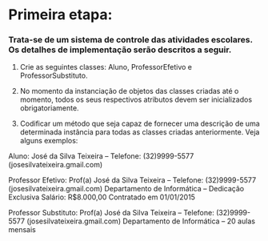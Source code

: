 # Primeira etapa:
### Trata-se de um sistema de controle das atividades escolares. Os detalhes de implementação serão descritos a seguir. 

1.	Crie as seguintes classes: Aluno, ProfessorEfetivo e ProfessorSubstituto. 

2.	No momento da instanciação de objetos das classes criadas até o momento, todos os seus respectivos atributos devem ser inicializados obrigatoriamente. 

3.	Codificar um método que seja capaz de fornecer uma descrição de uma determinada instância para todas as classes criadas anteriormente. Veja alguns exemplos:

Aluno: 	José da Silva Teixeira – Telefone: (32)9999-5577 
      	(josesilvateixeira.gmail.com)	

Professor Efetivo: 	Prof(a) José da Silva Teixeira – Telefone: (32)9999-5577
		 	(josesilvateixeira.gmail.com)
			Departamento de Informática – Dedicação Exclusiva
			Salário: R$8.000,00
			Contratado em 01/01/2015

Professor Substituto:	Prof(a) José da Silva Teixeira – Telefone: (32)9999-5577
		 		(josesilvateixeira.gmail.com)
				Departamento de Informática – 20 aulas mensais
		
